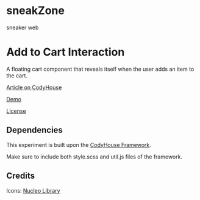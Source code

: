 # sneakZone

sneaker web
# Add to Cart Interaction

A floating cart component that reveals itself when the user adds an item to the cart.

[Article on CodyHouse](https://codyhouse.co/gem/add-to-cart-interaction)

[Demo](https://codyhouse.co/demo/add-to-cart-interaction)

[License](https://codyhouse.co/license)

## Dependencies

This experiment is built upon the [CodyHouse Framework](https://github.com/CodyHouse/codyhouse-framework).

Make sure to include both style.scss and util.js files of the framework.

## Credits

Icons: [Nucleo Library](https://nucleoapp.com/)
